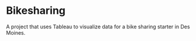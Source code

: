 # Bikesharing
A project that uses Tableau to visualize data for a bike sharing starter in Des Moines.
